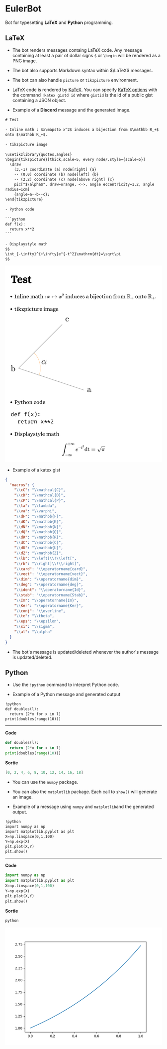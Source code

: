 # EulerBot

Bot for typesetting **LaTeX** and **Python** programming.

## LaTeX

- The bot renders messages containg LaTeX code. Any message containing at least a pair of dollar signs `$` or `\begin` will be rendered as a PNG image.

- The bot also supports Markdown syntax within $\LaTeX$ messages.

- The bot can also handle `picture` or `tikzpicture` environment.

- LaTeX code is rendered by [KaTeX](https://katex.org/). You can specify [KaTeX options](https://katex.org/docs/options.html) with the command `!katex gistd id` where `gistid` is the id of a public gist containing a JSON object.

- Example of a **Discord** message and the generated image.

~~~plain
# Test

- Inline math : $x\mapsto x^2$ induces a bijection from $\mathbb R_+$ onto $\mathbb R_+$.

- tikzpicture image

\usetikzlibrary{quotes,angles}
\begin{tikzpicture}[thick,scale=5, every node/.style={scale=5}]
  \draw
    (3,-1) coordinate (a) node[right] {a}
    -- (0,0) coordinate (b) node[left] {b}
    -- (2,2) coordinate (c) node[above right] {c}
    pic["$\alpha$", draw=orange, <->, angle eccentricity=1.2, angle radius=1cm]
    {angle=a--b--c};
\end{tikzpicture}

- Python code

```python
def f(x):
  return x**2
```

- Displaystyle math
$$
\int_{-\infty}^{+\infty}e^{-t^2}\mathrm{dt}=\sqrt\pi
$$
~~~

![example](example.png)

- Example of a katex gist

~~~json
{
  "macros": {
    "\\cC": "\\mathcal{C}",
    "\\cD": "\\mathcal{D}",
    "\\cP": "\\mathcal{P}",
    "\\la": "\\lambda",
    "\\va": "\\varphi",
    "\\dF": "\\mathbb{F}",
    "\\dK": "\\mathbb{K}",
    "\\dN": "\\mathbb{N}",
    "\\dQ": "\\mathbb{Q}",
    "\\dR": "\\mathbb{R}",
    "\\dC": "\\mathbb{C}",
    "\\dU": "\\mathbb{U}",
    "\\dZ": "\\mathbb{Z}",
    "\\lb": "\\left[\\!\\left[",
    "\\rb": "\\right]\\!\\right]",
    "\\card": "\\operatorname{card}",
    "\\vect": "\\operatorname{vect}",
    "\\dim": "\\operatorname{dim}",
    "\\deg": "\\operatorname{deg}",
    "\\ident": "\\operatorname{Id}",
    "\\stab": "\\operatorname{Stab}",
    "\\Im": "\\operatorname{Im}",
    "\\Ker": "\\operatorname{Ker}",
    "\\conj": "\\overline",
    "\\te": "\\theta",
    "\\eps": "\\epsilon",
    "\\si": "\\sigma",
    "\\al": "\\alpha"
  }
}
~~~

- The bot's message is updated/deleted whenever the author's message is updated/deleted.

## Python

- Use the `!python` command to interpret Python code.

- Example of a Python message and generated output

~~~plain
!python
def doubles(l):
  return [2*x for x in l]
print(doubles(range(10)))
~~~

---

**Code**

~~~python
def doubles(l):
  return [2*x for x in l]
print(doubles(range(10)))
~~~

**Sortie**

~~~python
[0, 2, 4, 6, 8, 10, 12, 14, 16, 18]
~~~

- You can use the `numpy` package.

- You can also the `matplotlib` package. Each call to `show()` will generate an image.

- Example of a message using `numpy` and `matplotlib`and the generated output.

~~~plain
!python
import numpy as np
import matplotlib.pyplot as plt
X=np.linspace(0,1,100)
Y=np.exp(X)
plt.plot(X,Y)
plt.show()
~~~

---

**Code**

~~~python
import numpy as np
import matplotlib.pyplot as plt
X=np.linspace(0,1,100)
Y=np.exp(X)
plt.plot(X,Y)
plt.show()
~~~

**Sortie**

~~~python
python
~~~

![plot](plot.png)